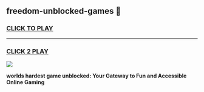 
## freedom-unblocked-games 👋
<h3>
<a href="https://premium.freeplayer.one?title=freedom-unblocked-games&ref=14F">CLICK TO PLAY</a></h3>
<hr>

<h3>
<a href="https://premium.freeplayer.one?title=freedom-unblocked-games&ref=14F">CLICK 2 PLAY</a>
  
</h3>

<a href="https://premium.freeplayer.one?title=freedom-unblocked-games&ref=12F/"><img src="https://clearcache.store/games.png"></a>


**worlds hardest game unblocked: Your Gateway to Fun and Accessible Online Gaming**

